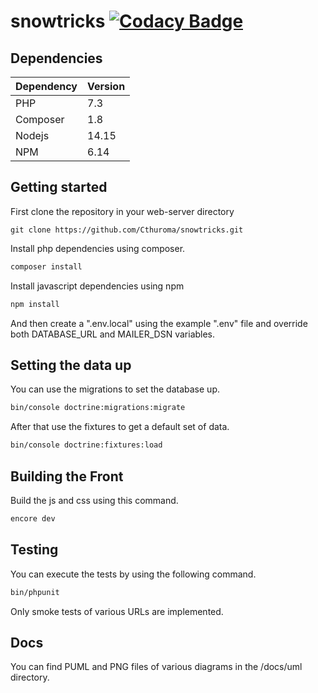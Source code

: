# snowtricks [![Codacy Badge](https://api.codacy.com/project/badge/Grade/512171a7ce2b48318750ec47834cc762)](https://app.codacy.com/gh/Cthuroma/snowtricks?utm_source=github.com&utm_medium=referral&utm_content=Cthuroma/snowtricks&utm_campaign=Badge_Grade_Settings)

## Dependencies

Dependency  | Version
------------- | -------------
PHP  | 7.3
Composer  | 1.8
Nodejs | 14.15
NPM | 6.14

## Getting started

First clone the repository in your web-server directory
```git
git clone https://github.com/Cthuroma/snowtricks.git
```

Install php dependencies using composer.
```bash
composer install
```

Install javascript dependencies using npm
```bash
npm install
```

And then create a ".env.local" using the example ".env" file and override both DATABASE_URL and MAILER_DSN variables.

## Setting the data up

You can use the migrations to set the database up.
```bash
bin/console doctrine:migrations:migrate
```

After that use the fixtures to get a default set of data.
```bash
bin/console doctrine:fixtures:load
```

## Building the Front

Build the js and css using this command.
```bash
encore dev
```

## Testing

You can execute the tests by using the following command.
```bash
bin/phpunit
```

Only smoke tests of various URLs are implemented.

## Docs

You can find PUML and PNG files of various diagrams in the /docs/uml directory.
